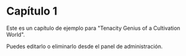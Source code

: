 # Capítulo 1

Este es un capítulo de ejemplo para "Tenacity Genius of a Cultivation World".

Puedes editarlo o eliminarlo desde el panel de administración.
